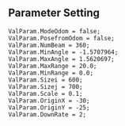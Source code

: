 ## Parameter Setting

    ValParam.ModeOdom = false;
    ValParam.PosefromOdom = false;
    ValParam.NumBeam = 360;
    ValParam.MinAngle = -1.5707964;
    ValParam.MaxAngle = 1.5620697;
    ValParam.MaxRange = 20.0;
    ValParam.MinRange = 0.0;
    ValParam.Sizei = 600;
    ValParam.Sizej = 700;
    ValParam.Scale = 0.1;
    ValParam.OriginX = -30;
    ValParam.OriginY = -25;
    ValParam.DownRate = 2;